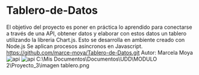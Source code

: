 # Tablero-de-Datos
El objetivo del proyecto es poner en práctica lo aprendido para conectarse a través de una API, obtener datos y elaborar con estos datos un tablero utilizando la libreria Chart.js.
Esto se desarrolla en ambiente creado con Node.js
Se aplican procesos asincronos en Javascript.
https://github.com/marce-moya/Tablero-de-Datos.git
Autor: Marcela Moya![api](https://github.com/marce-moya/Tablero-de-Datos/assets/144967542/19af520a-03bd-4603-bafd-55adb8ea0d17)
![api](https://github.com/marce-moya/Tablero-de-Datos/assets/144967542/7e5c0e04-3589-458e-a72e-5d3ab796c42f)
C:\Mis Documentos\Documentos\UDD\MODULO 2\Proyecto_3\imagen tablero.png

